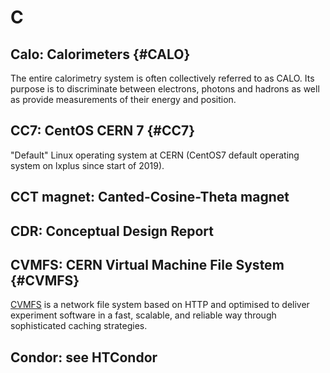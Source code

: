 # C

## Calo: Calorimeters {#CALO}

The entire calorimetry system is often collectively referred to as CALO.
Its purpose is to discriminate between electrons, photons and hadrons as well as provide measurements of their energy and position.


## CC7: CentOS CERN 7 {#CC7}

"Default" Linux operating system at CERN (CentOS7 default operating system on lxplus since start of 2019).

## CCT magnet: Canted-Cosine-Theta magnet

## CDR: Conceptual Design Report

## CVMFS: CERN Virtual Machine File System {#CVMFS}

[CVMFS](https://cernvm.cern.ch/portal/filesystem) is a network file system based on HTTP and optimised to deliver experiment software
in a fast, scalable, and reliable way through sophisticated caching strategies.

## Condor: see HTCondor
